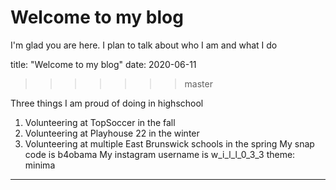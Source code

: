 # Welcome to my blog

I'm glad you are here. I plan to talk about who I am and what I do

title: "Welcome to my blog"
date: 2020-06-11
>>>>>>> master

Three things I am proud of doing in highschool
1. Volunteering at TopSoccer in the fall
2. Volunteering at Playhouse 22 in the winter
3. Volunteering at multiple East Brunswick schools in the spring
My snap code is b4obama
My instagram username is w_i_l_l_0_3_3
theme: minima

---
